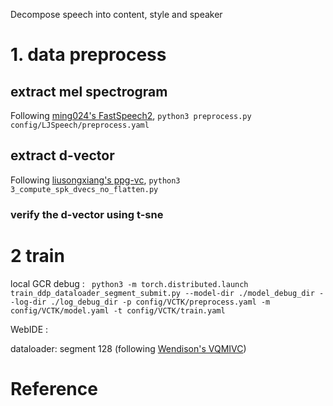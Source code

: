 Decompose speech into content, style and speaker
# 1. data preprocess
## extract mel spectrogram
Following [ming024's FastSpeech2](https://github.com/ming024/FastSpeech2), ```python3 preprocess.py config/LJSpeech/preprocess.yaml```

## extract d-vector
Following [liusongxiang's ppg-vc](https://github.com/liusongxiang/ppg-vc), ```python3 3_compute_spk_dvecs_no_flatten.py```

### verify the d-vector using t-sne




# 2 train
local GCR debug : ``` python3 -m torch.distributed.launch train_ddp_dataloader_segment_submit.py --model-dir ./model_debug_dir --log-dir ./log_debug_dir -p config/VCTK/preprocess.yaml -m config/VCTK/model.yaml -t config/VCTK/train.yaml```

WebIDE : ```        ```


dataloader: segment 128 (following [Wendison's VQMIVC](https://github.com/Wendison/VQMIVC))

# Reference



